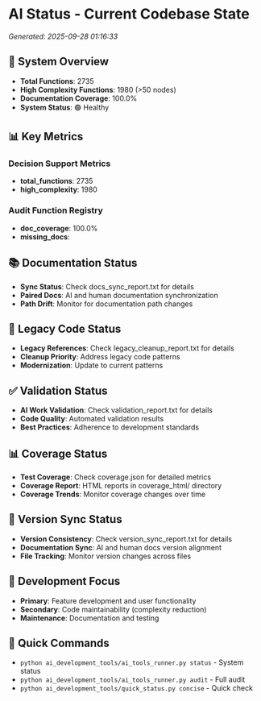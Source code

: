 # AI Status - Current Codebase State
*Generated: 2025-09-28 01:16:33*

## 🎯 System Overview
- **Total Functions**: 2735
- **High Complexity Functions**: 1980 (>50 nodes)
- **Documentation Coverage**: 100.0%
- **System Status**: 🟢 Healthy

## 📊 Key Metrics
### Decision Support Metrics
- **total_functions**: 2735
- **high_complexity**: 1980

### Audit Function Registry
- **doc_coverage**: 100.0%
- **missing_docs**: 

## 📚 Documentation Status
- **Sync Status**: Check docs_sync_report.txt for details
- **Paired Docs**: AI and human documentation synchronization
- **Path Drift**: Monitor for documentation path changes

## 🧹 Legacy Code Status
- **Legacy References**: Check legacy_cleanup_report.txt for details
- **Cleanup Priority**: Address legacy code patterns
- **Modernization**: Update to current patterns

## ✅ Validation Status
- **AI Work Validation**: Check validation_report.txt for details
- **Code Quality**: Automated validation results
- **Best Practices**: Adherence to development standards

## 📊 Coverage Status
- **Test Coverage**: Check coverage.json for detailed metrics
- **Coverage Report**: HTML reports in coverage_html/ directory
- **Coverage Trends**: Monitor coverage changes over time

## 🔄 Version Sync Status
- **Version Consistency**: Check version_sync_report.txt for details
- **Documentation Sync**: AI and human docs version alignment
- **File Tracking**: Monitor version changes across files

## 🎯 Development Focus
- **Primary**: Feature development and user functionality
- **Secondary**: Code maintainability (complexity reduction)
- **Maintenance**: Documentation and testing

## 🚀 Quick Commands
- `python ai_development_tools/ai_tools_runner.py status` - System status
- `python ai_development_tools/ai_tools_runner.py audit` - Full audit
- `python ai_development_tools/quick_status.py concise` - Quick check
